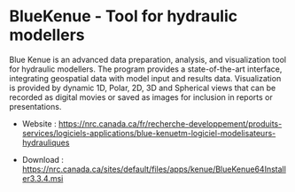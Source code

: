 # BlueKenue - Tool for hydraulic modellers

Blue Kenue is an advanced data preparation, analysis, and visualization
tool for hydraulic modellers. The program provides a state-of-the-art
interface, integrating geospatial data with model input and results data.
Visualization is provided by dynamic 1D, Polar, 2D, 3D and Spherical
views that can be recorded as digital movies or saved as images for
inclusion in reports or presentations.

* Website : https://nrc.canada.ca/fr/recherche-developpement/produits-services/logiciels-applications/blue-kenuetm-logiciel-modelisateurs-hydrauliques

* Download : https://nrc.canada.ca/sites/default/files/apps/kenue/BlueKenue64Installer3.3.4.msi
